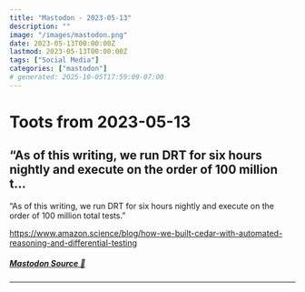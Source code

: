 ```yaml
---
title: "Mastodon - 2023-05-13"
description: ""
image: "/images/mastodon.png"
date: 2023-05-13T00:00:00Z
lastmod: 2023-05-13T00:00:00Z
tags: ["Social Media"]
categories: ["mastodon"]
# generated: 2025-10-05T17:59:09-07:00
---
```


# Toots from 2023-05-13

## “As of this writing, we run DRT for six hours nightly and execute on the order of 100 million t...

“As of this writing, we run DRT for six hours nightly and execute on the order of 100 million total tests.”

<https://www.amazon.science/blog/how-we-built-cedar-with-automated-reasoning-and-differential-testing>

##### [Mastodon Source 🐘](https://hachyderm.io/@mweagle/110362066329917474)

---

